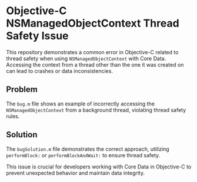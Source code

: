 # Objective-C NSManagedObjectContext Thread Safety Issue

This repository demonstrates a common error in Objective-C related to thread safety when using `NSManagedObjectContext` with Core Data.  Accessing the context from a thread other than the one it was created on can lead to crashes or data inconsistencies.

## Problem

The `bug.m` file shows an example of incorrectly accessing the `NSManagedObjectContext` from a background thread, violating thread safety rules.

## Solution

The `bugSolution.m` file demonstrates the correct approach, utilizing `performBlock:` or `performBlockAndWait:` to ensure thread safety.

This issue is crucial for developers working with Core Data in Objective-C to prevent unexpected behavior and maintain data integrity.